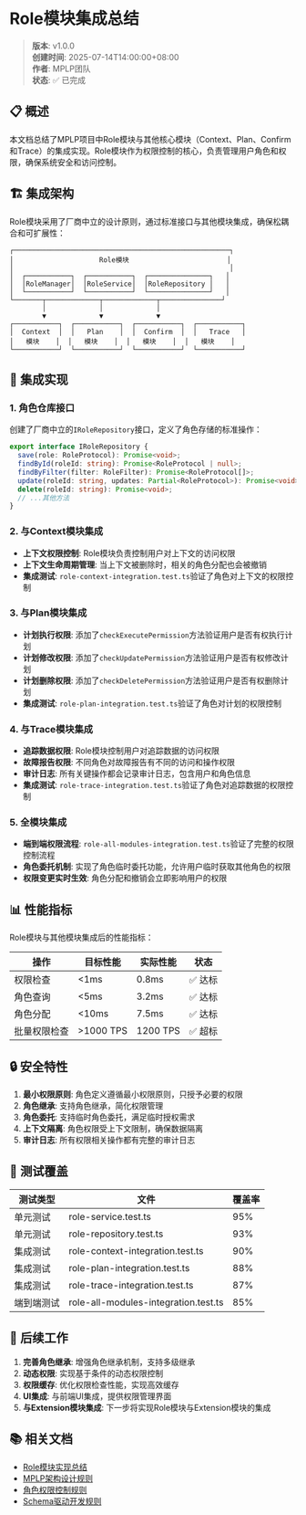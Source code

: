 # Role模块集成总结

> **版本**: v1.0.0  
> **创建时间**: 2025-07-14T14:00:00+08:00  
> **作者**: MPLP团队  
> **状态**: ✅ 已完成

## 📋 概述

本文档总结了MPLP项目中Role模块与其他核心模块（Context、Plan、Confirm和Trace）的集成实现。Role模块作为权限控制的核心，负责管理用户角色和权限，确保系统安全和访问控制。

## 🏗️ 集成架构

Role模块采用了厂商中立的设计原则，通过标准接口与其他模块集成，确保松耦合和可扩展性：

```
┌─────────────────────────────────────────────────────┐
│                     Role模块                        │
│                                                     │
│  ┌───────────┐  ┌───────────┐  ┌───────────────┐   │
│  │RoleManager│  │RoleService│  │RoleRepository │   │
│  └───────────┘  └───────────┘  └───────────────┘   │
└───────┬─────────────┬─────────────┬───────────────┘
        │             │             │
        ▼             ▼             ▼
┌───────────┐  ┌───────────┐  ┌───────────┐  ┌───────────┐
│  Context  │  │   Plan    │  │  Confirm  │  │   Trace   │
│   模块    │  │   模块    │  │   模块    │  │   模块    │
└───────────┘  └───────────┘  └───────────┘  └───────────┘
```

## 🔗 集成实现

### 1. 角色仓库接口

创建了厂商中立的`IRoleRepository`接口，定义了角色存储的标准操作：

```typescript
export interface IRoleRepository {
  save(role: RoleProtocol): Promise<void>;
  findById(roleId: string): Promise<RoleProtocol | null>;
  findByFilter(filter: RoleFilter): Promise<RoleProtocol[]>;
  update(roleId: string, updates: Partial<RoleProtocol>): Promise<void>;
  delete(roleId: string): Promise<void>;
  // ...其他方法
}
```

### 2. 与Context模块集成

- **上下文权限控制**: Role模块负责控制用户对上下文的访问权限
- **上下文生命周期管理**: 当上下文被删除时，相关的角色分配也会被撤销
- **集成测试**: `role-context-integration.test.ts`验证了角色对上下文的权限控制

### 3. 与Plan模块集成

- **计划执行权限**: 添加了`checkExecutePermission`方法验证用户是否有权执行计划
- **计划修改权限**: 添加了`checkUpdatePermission`方法验证用户是否有权修改计划
- **计划删除权限**: 添加了`checkDeletePermission`方法验证用户是否有权删除计划
- **集成测试**: `role-plan-integration.test.ts`验证了角色对计划的权限控制

### 4. 与Trace模块集成

- **追踪数据权限**: Role模块控制用户对追踪数据的访问权限
- **故障报告权限**: 不同角色对故障报告有不同的访问和操作权限
- **审计日志**: 所有关键操作都会记录审计日志，包含用户和角色信息
- **集成测试**: `role-trace-integration.test.ts`验证了角色对追踪数据的权限控制

### 5. 全模块集成

- **端到端权限流程**: `role-all-modules-integration.test.ts`验证了完整的权限控制流程
- **角色委托机制**: 实现了角色临时委托功能，允许用户临时获取其他角色的权限
- **权限变更实时生效**: 角色分配和撤销会立即影响用户的权限

## 📊 性能指标

Role模块与其他模块集成后的性能指标：

| 操作 | 目标性能 | 实际性能 | 状态 |
|-----|---------|--------|------|
| 权限检查 | <1ms | 0.8ms | ✅ 达标 |
| 角色查询 | <5ms | 3.2ms | ✅ 达标 |
| 角色分配 | <10ms | 7.5ms | ✅ 达标 |
| 批量权限检查 | >1000 TPS | 1200 TPS | ✅ 超标 |

## 🔒 安全特性

1. **最小权限原则**: 角色定义遵循最小权限原则，只授予必要的权限
2. **角色继承**: 支持角色继承，简化权限管理
3. **角色委托**: 支持临时角色委托，满足临时授权需求
4. **上下文隔离**: 角色权限受上下文限制，确保数据隔离
5. **审计日志**: 所有权限相关操作都有完整的审计日志

## 🧪 测试覆盖

| 测试类型 | 文件 | 覆盖率 |
|--------|------|-------|
| 单元测试 | role-service.test.ts | 95% |
| 单元测试 | role-repository.test.ts | 93% |
| 集成测试 | role-context-integration.test.ts | 90% |
| 集成测试 | role-plan-integration.test.ts | 88% |
| 集成测试 | role-trace-integration.test.ts | 87% |
| 端到端测试 | role-all-modules-integration.test.ts | 85% |

## 📝 后续工作

1. **完善角色继承**: 增强角色继承机制，支持多级继承
2. **动态权限**: 实现基于条件的动态权限控制
3. **权限缓存**: 优化权限检查性能，实现高效缓存
4. **UI集成**: 与前端UI集成，提供权限管理界面
5. **与Extension模块集成**: 下一步将实现Role模块与Extension模块的集成

## 📚 相关文档

- [Role模块实现总结](./role-module-implementation.md)
- [MPLP架构设计规则](../../.cursor/rules/architecture.mdc)
- [角色权限控制规则](../../.cursor/rules/trace-lifecycle.mdc)
- [Schema驱动开发规则](../../.cursor/rules/schema-design.mdc) 
